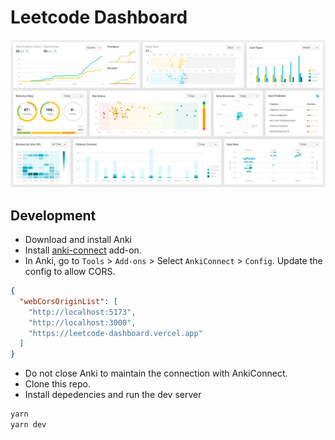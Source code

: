 # Leetcode Dashboard

![leetcode-dashboard-charts](./images/image.png)

## Development

- Download and install Anki
- Install [anki-connect](https://ankiweb.net/shared/info/2055492159) add-on.
- In Anki, go to `Tools` > `Add-ons` > Select `AnkiConnect` > `Config`. Update the config to allow CORS.

```json
{
  "webCorsOriginList": [
    "http://localhost:5173",
    "http://localhost:3000",
    "https://leetcode-dashboard.vercel.app"
  ]
}
```

- Do not close Anki to maintain the connection with AnkiConnect.
- Clone this repo.
- Install depedencies and run the dev server

```bash
yarn
yarn dev
```

<!--
--UI

https://dribbble.com/shots/20325736-Sales-Components


--Features

Factor:
- Number of problems
- Number of reviews
- Difficulty (Easy, Medium, Hard)
- Pattern (DP, BFS, DFS, etc.)
- Due status (due, near due, not due)
- Card type (new, learning, review, young, mature)
- Ease rate (total score of Again, Hard, Good, Easy)
- Retention rate

Data Structures (Sorted by most common in interviews)
- Array
- String
- Hash Table
- Linked List
- Stack
- Matrix
- Tree
  - Binary Tree
  - Trie
- Heap
- Graph
  - Advanced Graph

Algorithm (Sorted by most common in interviews)
- DFS
- BFS
- Binary Search
- Two pointers
- Sliding window
- Prefix Sum
- Backtracking
- DP
 - DP 2D
- Greedy
- Intervals
- Math & Geometry
- Bit Manipulation
- Sorting

All Charts
- Highlight nodes today, this week, this month
- Click on data point that contains multiple problems
  - Show list of problems
    - See problem detail
- Click on data point that contains a single problem
  - See problem detail
+ Scatterplot - Swarmplot sync data point

LC solved over time
+ Line chart
+ Filter
  + Date: week, month, quarter, year, all
+ Summary: Total solved (increase this week), Total reviews (increase this week)
+ X: time
+ Y: number of LC solved
+ Tooltip
  - Synchronized tooltip on 2 smaller charts
- Lines:
  + Difficulty (Easy, Medium, Hard)
  * Estimated deadlines https://nivo.rocks/storybook/?path=/story/line--highlighting-negative-values

Card type over time
+ Bar
+ X: time
+ Y: Number of card type in stack (new, learning, review)
+ Filter
+ Tooltip

Review Result (Ease rate)
+ SwarmPlot
+ X: card types
+ Y: ease rate
- Hover on each dot to highlight preview reviews, future deadlines on calendar chart

Revision History
+ Calendar
+ Each cell represents a day
+ Color shade: number of LC solved
+ 2 charts: new problems and reviews
+ Tooltip: number of LC solved
+ Streak days stats
  - Tooltip to explain total number
+ Add due date as red square in the future

Hard problems Table
+ Click to see full table
+ Display upcoming leetcode problems

Heatmap
+ Show correlation between number of reviews and review hours
+ Add title
+ Add date filter
+ Add tooltip

ScatterPlot
+ Due Status
+ Dot color: Due status
+ X: Due date distance
+ Y: AC Rate
+ Filter
+ Tooltip
+ Status bar
+ Status bar tooltip

Current retention rate: In progress circle
+ 3 Circles in different states: Review, Young, Mature
+ 1 Progress bar to show overall retention rate
+ Filter
+ Tooltip

Patterns covered
+ Stacked bar chart
+ X: pattern
+ Stack item: Card type
+ Y: Number of reviews
+ Color: card type (new, learning, review)
+ Tooltip

 -->
